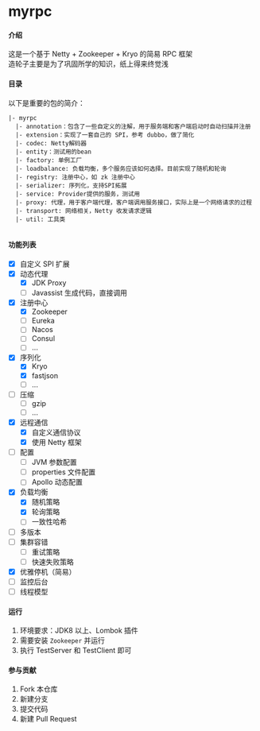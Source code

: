 # myrpc

#### 介绍
这是一个基于 Netty + Zookeeper + Kryo 的简易 RPC 框架<br>造轮子主要是为了巩固所学的知识，纸上得来终觉浅

#### 目录
以下是重要的包的简介：
```
|- myrpc
  |- annotation：包含了一些自定义的注解，用于服务端和客户端启动时自动扫描并注册
  |- extension：实现了一套自己的 SPI，参考 dubbo，做了简化
  |- codec: Netty解码器
  |- entity：测试用的bean
  |- factory: 单例工厂
  |- loadbalance: 负载均衡，多个服务应该如何选择。目前实现了随机和轮询
  |- registry: 注册中心，如 zk 注册中心
  |- serializer: 序列化，支持SPI拓展
  |- service: Provider提供的服务，测试用
  |- proxy: 代理，用于客户端代理，客户端调用服务接口，实际上是一个网络请求的过程
  |- transport: 网络相关，Netty 收发请求逻辑
  |- util: 工具类
 
```

#### 功能列表
- [x] 自定义 SPI 扩展
- [x] 动态代理
    - [x] JDK Proxy
    - [ ] Javassist 生成代码，直接调用
- [x] 注册中心
    - [x] Zookeeper
    - [ ] Eureka
    - [ ] Nacos
    - [ ] Consul
    - [ ] ...
- [x] 序列化
    - [x] Kryo
    - [x] fastjson
    - [ ] ...
- [ ] 压缩
    - [ ] gzip
    - [ ] ...
- [x] 远程通信
    - [x] 自定义通信协议
    - [x] 使用 Netty 框架
- [ ] 配置
    - [ ] JVM 参数配置
    - [ ] properties 文件配置
    - [ ] Apollo 动态配置
- [x] 负载均衡
    - [x] 随机策略
    - [x] 轮询策略
    - [ ] 一致性哈希
- [ ] 多版本
- [ ] 集群容错
    - [ ] 重试策略
    - [ ] 快速失败策略
- [x] 优雅停机（简易）
- [ ] 监控后台
- [ ] 线程模型

#### 运行
1. 环境要求：JDK8 以上、Lombok 插件
2. 需要安装 `Zookeeper` 并运行
3. 执行 TestServer 和 TestClient 即可

#### 参与贡献
1.  Fork 本仓库
2.  新建分支
3.  提交代码
4.  新建 Pull Request

